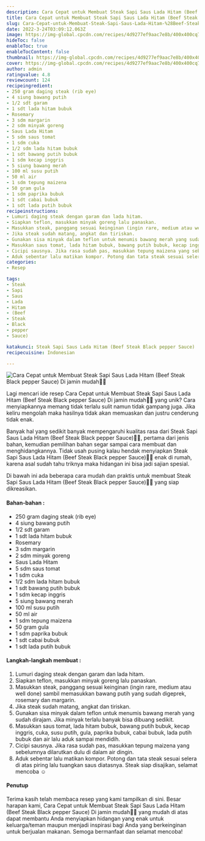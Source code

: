 ```yaml
---
description: Cara Cepat untuk Membuat Steak Sapi Saus Lada Hitam (Beef Steak Black pepper Sauce) Di jamin mudah"
title: Cara Cepat untuk Membuat Steak Sapi Saus Lada Hitam (Beef Steak Black pepper Sauce) Di jamin mudah
slug: Cara-Cepat-untuk-Membuat-Steak-Sapi-Saus-Lada-Hitam-%28Beef-Steak-Black-pepper-Sauce%29-Di-jamin-mudah
date: 2022-3-24T03:09:12.063Z
image: https://img-global.cpcdn.com/recipes/4d9277ef9aac7e8b/400x400cq70/photo.jpg
hideToc: false
enableToc: true
enableTocContent: false
thumbnail: https://img-global.cpcdn.com/recipes/4d9277ef9aac7e8b/400x400cq70/photo.jpg
cover: https://img-global.cpcdn.com/recipes/4d9277ef9aac7e8b/400x400cq70/photo.jpg
author: admin
ratingvalue: 4.8
reviewcount: 124
recipeingredient:
- 250 gram daging steak (rib eye)
- 4 siung bawang putih
- 1/2 sdt garam
- 1 sdt lada hitam bubuk
- Rosemary
- 3 sdm margarin
- 2 sdm minyak goreng
- Saus Lada Hitam
- 5 sdm saus tomat
- 1 sdm cuka
- 1/2 sdm lada hitam bubuk
- 1 sdt bawang putih bubuk
- 1 sdm kecap inggris
- 5 siung bawang merah
- 100 ml susu putih
- 50 ml air
- 1 sdm tepung maizena
- 50 gram gula
- 1 sdm paprika bubuk
- 1 sdt cabai bubuk
- 1 sdt lada putih bubuk
recipeinstructions:
- Lumuri daging steak dengan garam dan lada hitam.
- Siapkan teflon, masukkan minyak goreng lalu panaskan.
- Masukkan steak, panggang sesuai keinginan (ingin rare, medium atau well done) sambil memasukkan bawang putih yang sudah digeprek, rosemary dan margarin.
- Jika steak sudah matang, angkat dan tiriskan.
- Gunakan sisa minyak dalam teflon untuk menumis bawang merah yang sudah dirajam. Jika minyak terlalu banyak bisa dibuang sedikit.
- Masukkan saus tomat, lada hitam bubuk, bawang putih bubuk, kecap inggris, cuka, susu putih, gula, paprika bubuk, cabai bubuk, lada putih bubuk dan air lalu aduk sampai mendidih.
- Cicipi sausnya. Jika rasa sudah pas, masukkan tepung maizena yang sebelumnya dilarutkan dulu di dalam air dingin.
- Aduk sebentar lalu matikan kompor. Potong dan tata steak sesuai selera di atas piring lalu tuangkan saus diatasnya. Steak siap disajikan, selamat mencoba ☺️
categories:
- Resep

tags:
- Steak
- Sapi
- Saus
- Lada
- Hitam
- (Beef
- Steak
- Black
- pepper
- Sauce)

katakunci: Steak Sapi Saus Lada Hitam (Beef Steak Black pepper Sauce)
recipecuisine: Indonesian

---
```


![Cara Cepat untuk Membuat Steak Sapi Saus Lada Hitam (Beef Steak Black pepper Sauce) Di jamin mudah👩‍🍳](https://img-global.cpcdn.com/recipes/4d9277ef9aac7e8b/400x400cq70/photo.jpg)

Lagi mencari ide resep Cara Cepat untuk Membuat Steak Sapi Saus Lada Hitam (Beef Steak Black pepper Sauce) Di jamin mudah👩‍🍳 yang unik? Cara menyiapkannya memang tidak terlalu sulit namun tidak gampang juga. Jika keliru mengolah maka hasilnya tidak akan memuaskan dan justru cenderung tidak enak.

Banyak hal yang sedikit banyak mempengaruhi kualitas rasa dari Steak Sapi Saus Lada Hitam (Beef Steak Black pepper Sauce)👩‍🍳, pertama dari jenis bahan, kemudian pemilihan bahan segar sampai cara membuat dan menghidangkannya. Tidak usah pusing kalau hendak menyiapkan Steak Sapi Saus Lada Hitam (Beef Steak Black pepper Sauce)👩‍🍳 enak di rumah, karena asal sudah tahu triknya maka hidangan ini bisa jadi sajian spesial.

Di bawah ini ada beberapa cara mudah dan praktis untuk membuat Steak Sapi Saus Lada Hitam (Beef Steak Black pepper Sauce)👩‍🍳 yang siap dikreasikan.

<!--inarticleads1-->

#### Bahan-bahan :

- 250 gram daging steak (rib eye)
- 4 siung bawang putih
- 1/2 sdt garam
- 1 sdt lada hitam bubuk
- Rosemary
- 3 sdm margarin
- 2 sdm minyak goreng
- Saus Lada Hitam
- 5 sdm saus tomat
- 1 sdm cuka
- 1/2 sdm lada hitam bubuk
- 1 sdt bawang putih bubuk
- 1 sdm kecap inggris
- 5 siung bawang merah
- 100 ml susu putih
- 50 ml air
- 1 sdm tepung maizena
- 50 gram gula
- 1 sdm paprika bubuk
- 1 sdt cabai bubuk
- 1 sdt lada putih bubuk

<!--inarticleads2-->

#### Langkah-langkah membuat :

1. Lumuri daging steak dengan garam dan lada hitam.
1. Siapkan teflon, masukkan minyak goreng lalu panaskan.
1. Masukkan steak, panggang sesuai keinginan (ingin rare, medium atau well done) sambil memasukkan bawang putih yang sudah digeprek, rosemary dan margarin.
1. Jika steak sudah matang, angkat dan tiriskan.
1. Gunakan sisa minyak dalam teflon untuk menumis bawang merah yang sudah dirajam. Jika minyak terlalu banyak bisa dibuang sedikit.
1. Masukkan saus tomat, lada hitam bubuk, bawang putih bubuk, kecap inggris, cuka, susu putih, gula, paprika bubuk, cabai bubuk, lada putih bubuk dan air lalu aduk sampai mendidih.
1. Cicipi sausnya. Jika rasa sudah pas, masukkan tepung maizena yang sebelumnya dilarutkan dulu di dalam air dingin.
1. Aduk sebentar lalu matikan kompor. Potong dan tata steak sesuai selera di atas piring lalu tuangkan saus diatasnya. Steak siap disajikan, selamat mencoba ☺️

#### Penutup

Terima kasih telah membaca resep yang kami tampilkan di sini. Besar harapan kami, Cara Cepat untuk Membuat Steak Sapi Saus Lada Hitam (Beef Steak Black pepper Sauce) Di jamin mudah👩‍🍳 yang mudah di atas dapat membantu Anda menyiapkan hidangan yang enak untuk keluarga/teman maupun menjadi inspirasi bagi Anda yang berkeinginan untuk berjualan makanan. Semoga bermanfaat dan selamat mencoba!